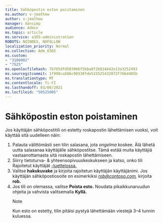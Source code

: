 ```yaml
---
title: Sähköpostin eston poistaminen
ms.author: v-jmathew
author: v-jmathew
manager: dansimp
audience: Admin
ms.topic: article
ms.service: o365-administration
ROBOTS: NOINDEX, NOFOLLOW
localization_priority: Normal
ms.collection: Adm_O365
ms.custom:
- "3100002"
- "7525"
ms.openlocfilehash: 7b765dfd503906f5bba0f2b824442e13a3252493
ms.sourcegitcommit: 1f998ca586c90330fde515525432072f766d485b
ms.translationtype: MT
ms.contentlocale: fi-FI
ms.lasthandoff: 03/08/2021
ms.locfileid: "50525005"
---
```

# <a name="unblock-email"></a>Sähköpostin eston poistaminen

Jos käyttäjän sähköpostitili on estetty roskapostin lähettämisen vuoksi, voit käyttää sitä uudelleen näin:

1. Palauta välittömästi sen tilin salasana, jota *ongelma* koskee. Älä lähetä uutta salasanaa käyttäjälle sähköpostitse. Tämä estää muita käyttäjiä vastaanottamasta sitä roskapostin lähettämiseen.
2. Siirry tietoturva- & yhteensopivuuskeskukseen ja katso, onko tili Rajoitetut käyttäjät [-luettelossa.](https://protection.office.com/#/restrictedusers)
3. Valitse **hakukuvake** ja kirjoita rajoitetun käyttäjän käyttäjänimi. Jos käyttäjän sähköpostiosoite on esimerkiksi *rob@contoso.com,* kirjoita **rob.**
4. Jos tili on olemassa, valitse **Poista esto.** Noudata pikaikkunaruudun ohjeita ja vahvista valitsemalla **Kyllä.**  
    > [!NOTE]
    > Kun esto on estetty, tilin pitäisi pystyä lähettämään viestejä 3–4 tunnin kuluessa.
